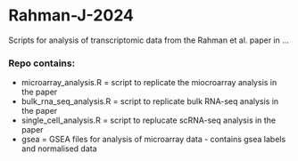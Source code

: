 # Rahman-J-2024
Scripts for analysis of transcriptomic data from the Rahman et al. paper in ...

### Repo contains:
- microarray_analysis.R = script to replicate the miocroarray analysis in the paper
- bulk_rna_seq_analysis.R = script to replicate bulk RNA-seq analysis in the paper
- single_cell_analysis.R = script to replucate scRNA-seq analysis in the paper
- gsea = GSEA files for analysis of microarray data
      - contains gsea labels and normalised data
